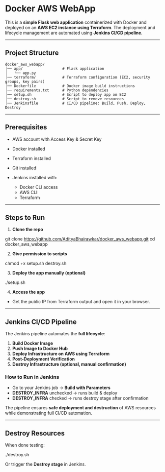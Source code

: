# Docker AWS WebApp

This is a **simple Flask web application** containerized with Docker and deployed on an **AWS EC2 instance using Terraform**. The deployment and lifecycle management are automated using **Jenkins CI/CD pipeline**.

---

## Project Structure

```
docker_aws_webapp/
│── app/                  # Flask application
│   └── app.py
│── terraform/            # Terraform configuration (EC2, security groups, key pairs)
│── Dockerfile            # Docker image build instructions
│── requirements.txt      # Python dependencies
│── setup.sh              # Script to deploy app on EC2
│── destroy.sh            # Script to remove resources
│── Jenkinsfile           # CI/CD pipeline: Build, Push, Deploy, Destroy
```

---

## Prerequisites

* AWS account with Access Key & Secret Key
* Docker installed
* Terraform installed
* Git installed
* Jenkins installed with:

  * Docker CLI access
  * AWS CLI
  * Terraform

---

## Steps to Run

1. **Clone the repo**

git clone https://github.com/AdityaBhairawkar/docker_aws_webapp.git
cd docker_aws_webapp

2. **Give permission to scripts**

chmod +x setup.sh destroy.sh

3. **Deploy the app manually (optional)**

./setup.sh

4. **Access the app**

* Get the public IP from Terraform output and open it in your browser.

---

## Jenkins CI/CD Pipeline

The Jenkins pipeline automates the **full lifecycle**:

1. **Build Docker Image**
2. **Push Image to Docker Hub**
3. **Deploy Infrastructure on AWS using Terraform**
4. **Post-Deployment Verification**
5. **Destroy Infrastructure (optional, manual confirmation)**

### How to Run in Jenkins

* Go to your Jenkins job → **Build with Parameters**
* **DESTROY_INFRA** unchecked → runs build & deploy
* **DESTROY_INFRA** checked → runs destroy stage after confirmation

The pipeline ensures **safe deployment and destruction** of AWS resources while demonstrating full CI/CD automation.

---

## Destroy Resources

When done testing:

./destroy.sh

Or trigger the **Destroy stage** in Jenkins.